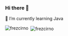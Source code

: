 ### Hi there 👋


 🌱 I’m currently learning Java


<p>
    <img align="left"
        src="https://github-readme-stats.vercel.app/api/top-langs/?username=huajiaohuixiang&layout=compact&langs_count=10&show_icons=true&locale=en"
        alt="frezcirno" />
</p>
<p>&nbsp;<img align="center"
        src="https://github-readme-stats.vercel.app/api?username=huajiaohuixiang&show_icons=true&locale=en&hide_title=true" alt="frezcirno" />
</p>

<!--
**huajiaohuixiang/huajiaohuixiang** is a ✨ _special_ ✨ repository because its `README.md` (this file) appears on your GitHub profile.

Here are some ideas to get you started:

- 🔭 I’m currently working on ...

- 👯 I’m looking to collaborate on ...
- 🤔 I’m looking for help with ...
- 💬 Ask me about ...
- 📫 How to reach me: ...
- 😄 Pronouns: ...
- ⚡ Fun fact: ...
-->
